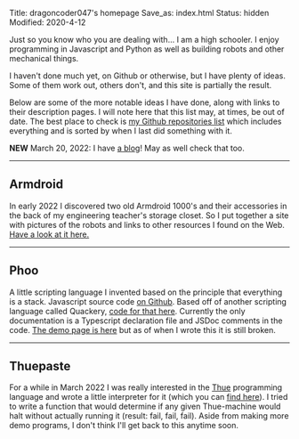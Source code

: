 Title: dragoncoder047's homepage
Save_as: index.html
Status: hidden
Modified: 2020-4-12

Just so you know who you are dealing with... I am a high schooler. I enjoy programming in Javascript and Python as well as building robots and other mechanical things.

I haven't done much yet, on Github or otherwise, but I have plenty of ideas. Some of them work out, others don't, and this site is partially the result.

Below are some of the more notable ideas I have done, along with links to their description pages. I will note here that this list may, at times, be out of date. The best place to check is [my Github repositories list](https://github.com/dragoncoder047?tab=repositories) which includes everything and is sorted by when I last did something with it.

**NEW** March 20, 2022: I have [a blog](/blog)! May as well check that too.

---

## Armdroid

In early 2022 I discovered two old Armdroid 1000's and their accessories in the back of my engineering teacher's storage closet. So I put together a site with pictures of the robots and links to other resources I found on the Web. [Have a look at it here.](/armdroid/)

---

## Phoo

A little scripting language I invented based on the principle that everything is a stack. Javascript source code [on Github](https://github.com/dragoncoder047/phoo). Based off of another scripting language called Quackery, [code for that here](https://github.com/GordonCharlton/Quackery). Currently the only documentation is a Typescript declaration file and JSDoc comments in the code. [The demo page is here](/phoo/) but as of when I wrote this it is still broken.

---

## Thuepaste

For a while in March 2022 I was really interested in the [Thue](https://en.wikipedia.org/wiki/Thue_(programming_language)) programming language and wrote a little interpreter for it (which you can [find here](/thuepaste/)). I tried to write a function that would determine if any given Thue-machine would halt without actually running it (result: fail, fail, fail). Aside from making more demo programs, I don't think I'll get back to this anytime soon.

